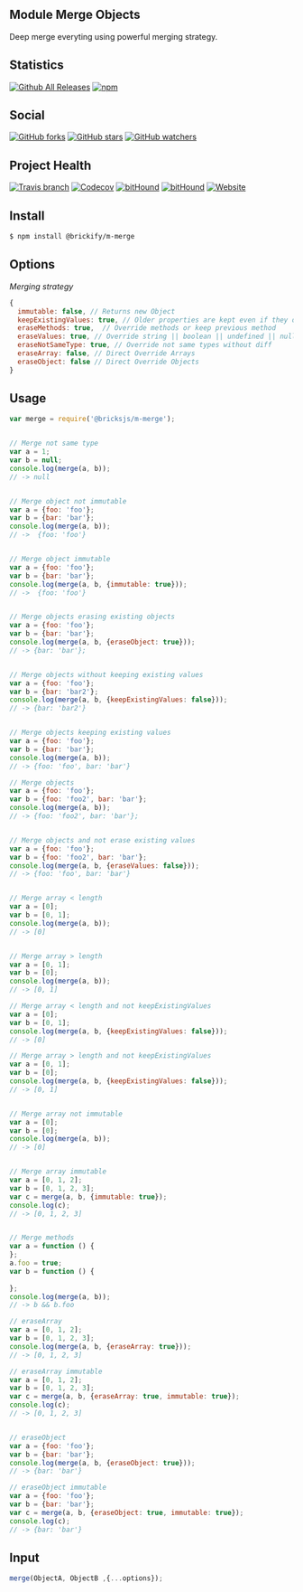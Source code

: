 ## Module Merge Objects

Deep merge everyting using powerful merging strategy.

## Statistics

[![Github All Releases](https://img.shields.io/github/downloads/brickifyjs/module-merge/total.svg?style=flat-square)](https://github.com/brickifyjs/module-merge)
[![npm](https://img.shields.io/npm/dt/@brickify/m-merge.svg?style=flat-square)](https://www.npmjs.com/package/@brickify/m-merge)

## Social
[![GitHub forks](https://img.shields.io/github/forks/brickifyjs/module-merge.svg?label=Fork&style=flat-square)](https://github.com/brickifyjs/module-merge)
[![GitHub stars](https://img.shields.io/github/stars/brickifyjs/module-merge.svg?label=Stars&style=flat-square)](https://github.com/brickifyjs/module-merge)
[![GitHub watchers](https://img.shields.io/github/watchers/brickifyjs/module-merge.svg?label=Watch&style=flat-square)](https://github.com/brickifyjs/module-merge)

## Project Health

[![Travis branch](https://img.shields.io/travis/brickifyjs/module-merge/master.svg?style=flat-square)](https://travis-ci.org/brickifyjs/module-merge)
[![Codecov](https://img.shields.io/codecov/c/github/brickifyjs/module-merge.svg?style=flat-square)](https://codecov.io/gh/brickifyjs/module-merge)
[![bitHound](https://img.shields.io/bithound/dependencies/github/brickifyjs/module-merge.svg?style=flat-square)](https://www.bithound.io/github/brickifyjs/module-merge/master/dependencies/npm)
[![bitHound](https://img.shields.io/bithound/devDependencies/github/brickifyjs/module-merge.svg?style=flat-square)](https://www.bithound.io/github/brickifyjs/module-merge/master/dependencies/npm)
[![Website](https://img.shields.io/website/https/m-merge.js.brickify.io.svg?label=website&style=flat-square)](https://m-merge.js.brickify.io)

## Install

```bash
$ npm install @brickify/m-merge
```

## Options

*Merging strategy*

```js
{
  immutable: false, // Returns new Object
  keepExistingValues: true, // Older properties are kept even if they didn't exist in the new object
  eraseMethods: true,  // Override methods or keep previous method
  eraseValues: true, // Override string || boolean || undefined || null
  eraseNotSameType: true, // Override not same types without diff
  eraseArray: false, // Direct Override Arrays
  eraseObject: false // Direct Override Objects
}
```

## Usage

```js
var merge = require('@bricksjs/m-merge');


// Merge not same type
var a = 1;
var b = null;
console.log(merge(a, b));
// -> null


// Merge object not immutable
var a = {foo: 'foo'};
var b = {bar: 'bar'};
console.log(merge(a, b));
// ->  {foo: 'foo'}


// Merge object immutable
var a = {foo: 'foo'};
var b = {bar: 'bar'};
console.log(merge(a, b, {immutable: true}));
// ->  {foo: 'foo'}


// Merge objects erasing existing objects
var a = {foo: 'foo'};
var b = {bar: 'bar'};
console.log(merge(a, b, {eraseObject: true}));
// -> {bar: 'bar'};


// Merge objects without keeping existing values
var a = {foo: 'foo'};
var b = {bar: 'bar2'};
console.log(merge(a, b, {keepExistingValues: false}));
// -> {bar: 'bar2'}


// Merge objects keeping existing values
var a = {foo: 'foo'};
var b = {bar: 'bar'};
console.log(merge(a, b));
// -> {foo: 'foo', bar: 'bar'}

// Merge objects
var a = {foo: 'foo'};
var b = {foo: 'foo2', bar: 'bar'};
console.log(merge(a, b));
// -> {foo: 'foo2', bar: 'bar'};


// Merge objects and not erase existing values
var a = {foo: 'foo'};
var b = {foo: 'foo2', bar: 'bar'};
console.log(merge(a, b, {eraseValues: false}));
// -> {foo: 'foo', bar: 'bar'}


// Merge array < length
var a = [0];
var b = [0, 1];
console.log(merge(a, b));
// -> [0]


// Merge array > length
var a = [0, 1];
var b = [0];
console.log(merge(a, b));
// -> [0, 1]

// Merge array < length and not keepExistingValues
var a = [0];
var b = [0, 1];
console.log(merge(a, b, {keepExistingValues: false}));
// -> [0]

// Merge array > length and not keepExistingValues
var a = [0, 1];
var b = [0];
console.log(merge(a, b, {keepExistingValues: false}));
// -> [0, 1]


// Merge array not immutable
var a = [0];
var b = [0];
console.log(merge(a, b));
// -> [0]


// Merge array immutable
var a = [0, 1, 2];
var b = [0, 1, 2, 3];
var c = merge(a, b, {immutable: true});
console.log(c);
// -> [0, 1, 2, 3]


// Merge methods
var a = function () {
};
a.foo = true;
var b = function () {
    
};
console.log(merge(a, b));
// -> b && b.foo

// eraseArray
var a = [0, 1, 2];
var b = [0, 1, 2, 3];
console.log(merge(a, b, {eraseArray: true}));
// -> [0, 1, 2, 3]

// eraseArray immutable
var a = [0, 1, 2];
var b = [0, 1, 2, 3];
var c = merge(a, b, {eraseArray: true, immutable: true});
console.log(c);
// -> [0, 1, 2, 3]


// eraseObject
var a = {foo: 'foo'};
var b = {bar: 'bar'};
console.log(merge(a, b, {eraseObject: true}));
// -> {bar: 'bar'}

// eraseObject immutable
var a = {foo: 'foo'};
var b = {bar: 'bar'};
var c = merge(a, b, {eraseObject: true, immutable: true});
console.log(c);
// -> {bar: 'bar'}

```

## Input

```js
merge(ObjectA, ObjectB ,{...options});
```
